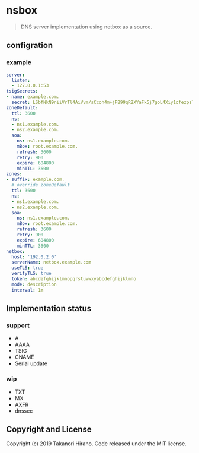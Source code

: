 # nsbox
> DNS server implementation using netbox as a source.

## configration
### example
```yml
server:
  listen:
  - 127.0.0.1:53
tsigSecrets:
- name: example.com.
  secret: LSbfNkN9niiVrTl4AiVvm/sCcoh4m+jFB99qR2XYaFk5j7goL4Xiy1cfezpsT+3KUAMGq9OJcKRYq5yYzq8nZA==
zoneDefault:
  ttl: 3600
  ns:
  - ns1.example.com.
  - ns2.example.com.
  soa:
    ns: ns1.example.com.
    mBox: root.example.com.
    refresh: 3600
    retry: 900
    expire: 604800
    minTTL: 3600
zones:
- suffix: example.com.
  # override zoneDefault
  ttl: 3600
  ns:
  - ns1.example.com.
  - ns2.example.com.
  soa:
    ns: ns1.example.com.
    mBox: root.example.com.
    refresh: 3600
    retry: 900
    expire: 604800
    minTTL: 3600
netbox:
  host: '192.0.2.0'
  serverName: netbox.example.com
  useTLS: true
  verifyTLS: true
  token: abcdefghijklmnopqrstuvwxyabcdefghijklmno
  mode: description
  interval: 1m
```

## Implementation status
### support
- A
- AAAA
- TSIG
- CNAME
- Serial update
### wip
- TXT
- MX
- AXFR
- dnssec

## Copyright and License
Copyright (c) 2019 Takanori Hirano. Code released under the MIT license.
